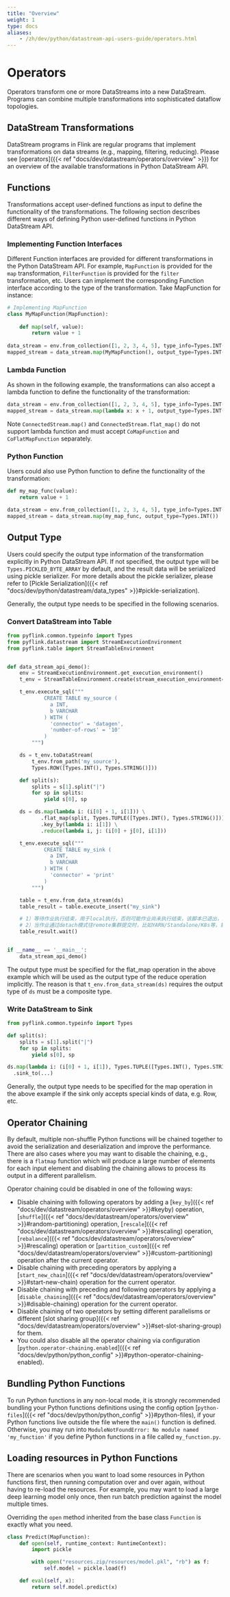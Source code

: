 ```yaml
---
title: "Overview"
weight: 1
type: docs
aliases:
    - /zh/dev/python/datastream-api-users-guide/operators.html
---
```

<!--
Licensed to the Apache Software Foundation (ASF) under one
or more contributor license agreements.  See the NOTICE file
distributed with this work for additional information
regarding copyright ownership.  The ASF licenses this file
to you under the Apache License, Version 2.0 (the
"License"); you may not use this file except in compliance
with the License.  You may obtain a copy of the License at

  http://www.apache.org/licenses/LICENSE-2.0

Unless required by applicable law or agreed to in writing,
software distributed under the License is distributed on an
"AS IS" BASIS, WITHOUT WARRANTIES OR CONDITIONS OF ANY
KIND, either express or implied.  See the License for the
specific language governing permissions and limitations
under the License.
-->

# Operators

Operators transform one or more DataStreams into a new DataStream. Programs can combine multiple transformations into 
sophisticated dataflow topologies.

## DataStream Transformations

DataStream programs in Flink are regular programs that implement transformations on data streams (e.g., mapping, 
filtering, reducing). Please see [operators]({{< ref "docs/dev/datastream/operators/overview" >}})
for an overview of the available transformations in Python DataStream API.

## Functions
Transformations accept user-defined functions as input to define the functionality of the transformations.
The following section describes different ways of defining Python user-defined functions in Python DataStream API.

### Implementing Function Interfaces
Different Function interfaces are provided for different transformations in the Python DataStream API. For example, 
`MapFunction` is provided for the `map` transformation, `FilterFunction` is provided for the `filter` transformation, etc.
Users can implement the corresponding Function interface according to the type of the transformation. Take MapFunction for
instance:

```python
# Implementing MapFunction
class MyMapFunction(MapFunction):
    
    def map(self, value):
        return value + 1
        
data_stream = env.from_collection([1, 2, 3, 4, 5], type_info=Types.INT())
mapped_stream = data_stream.map(MyMapFunction(), output_type=Types.INT())
```

### Lambda Function
As shown in the following example, the transformations can also accept a lambda function to define the functionality of the transformation:

```python
data_stream = env.from_collection([1, 2, 3, 4, 5], type_info=Types.INT())
mapped_stream = data_stream.map(lambda x: x + 1, output_type=Types.INT())
```

<span class="label label-info">Note</span> `ConnectedStream.map()` and `ConnectedStream.flat_map()` do not support
lambda function and must accept `CoMapFunction` and `CoFlatMapFunction` separately.

### Python Function
Users could also use Python function to define the functionality of the transformation:

```python
def my_map_func(value):
    return value + 1

data_stream = env.from_collection([1, 2, 3, 4, 5], type_info=Types.INT())
mapped_stream = data_stream.map(my_map_func, output_type=Types.INT())
```

## Output Type

Users could specify the output type information of the transformation explicitly in Python DataStream API. If not
specified, the output type will be `Types.PICKLED_BYTE_ARRAY` by default, and the result data will be serialized using pickle serializer.
For more details about the pickle serializer, please refer to [Pickle Serialization]({{< ref "docs/dev/python/datastream/data_types" >}}#pickle-serialization).

Generally, the output type needs to be specified in the following scenarios.

### Convert DataStream into Table

```python
from pyflink.common.typeinfo import Types
from pyflink.datastream import StreamExecutionEnvironment
from pyflink.table import StreamTableEnvironment


def data_stream_api_demo():
    env = StreamExecutionEnvironment.get_execution_environment()
    t_env = StreamTableEnvironment.create(stream_execution_environment=env)

    t_env.execute_sql("""
            CREATE TABLE my_source (
              a INT,
              b VARCHAR
            ) WITH (
              'connector' = 'datagen',
              'number-of-rows' = '10'
            )
        """)

    ds = t_env.toDataStream(
        t_env.from_path('my_source'),
        Types.ROW([Types.INT(), Types.STRING()]))

    def split(s):
        splits = s[1].split("|")
        for sp in splits:
            yield s[0], sp

    ds = ds.map(lambda i: (i[0] + 1, i[1])) \
           .flat_map(split, Types.TUPLE([Types.INT(), Types.STRING()])) \
           .key_by(lambda i: i[1]) \
           .reduce(lambda i, j: (i[0] + j[0], i[1]))

    t_env.execute_sql("""
            CREATE TABLE my_sink (
              a INT,
              b VARCHAR
            ) WITH (
              'connector' = 'print'
            )
        """)

    table = t_env.from_data_stream(ds)
    table_result = table.execute_insert("my_sink")

    # 1）等待作业执行结束，用于local执行，否则可能作业尚未执行结束，该脚本已退出，会导致minicluster过早退出
    # 2）当作业通过detach模式往remote集群提交时，比如YARN/Standalone/K8s等，需要移除该方法
    table_result.wait()


if __name__ == '__main__':
    data_stream_api_demo()
```

The output type must be specified for the flat_map operation in the above example which will be used as
the output type of the reduce operation implicitly. The reason is that
`t_env.from_data_stream(ds)` requires the output type of `ds` must be a composite type.

### Write DataStream to Sink

```python
from pyflink.common.typeinfo import Types

def split(s):
    splits = s[1].split("|")
    for sp in splits:
        yield s[0], sp

ds.map(lambda i: (i[0] + 1, i[1]), Types.TUPLE([Types.INT(), Types.STRING()])) \
  .sink_to(...)
```

Generally, the output type needs to be specified for the map operation in the above example if the sink only accepts special kinds of data, e.g. Row, etc.

## Operator Chaining

By default, multiple non-shuffle Python functions will be chained together to avoid the serialization and
deserialization and improve the performance. There are also cases where you may want to disable
the chaining, e.g., there is a `flatmap` function which will produce a large number of elements for
each input element and disabling the chaining allows to process its output in a different parallelism.

Operator chaining could be disabled in one of the following ways:
- Disable chaining with following operators by adding a [`key_by`]({{< ref "docs/dev/datastream/operators/overview" >}}#keyby) operation,
  [`shuffle`]({{< ref "docs/dev/datastream/operators/overview" >}}#random-partitioning) operation,
  [`rescale`]({{< ref "docs/dev/datastream/operators/overview" >}}#rescaling) operation,
  [`rebalance`]({{< ref "docs/dev/datastream/operators/overview" >}}#rescaling) operation or
  [`partition_custom`]({{< ref "docs/dev/datastream/operators/overview" >}}#custom-partitioning) operation
  after the current operator.
- Disable chaining with preceding operators by applying a
  [`start_new_chain`]({{< ref "docs/dev/datastream/operators/overview" >}}#start-new-chain) operation for the current operator.
- Disable chaining with preceding and following operators by applying a
  [`disable_chaining`]({{< ref "docs/dev/datastream/operators/overview" >}}#disable-chaining) operation for the current operator.
- Disable chaining of two operators by setting different parallelisms or different
  [slot sharing group]({{< ref "docs/dev/datastream/operators/overview" >}}#set-slot-sharing-group) for them.
- You could also disable all the operator chaining via configuration
  [`python.operator-chaining.enabled`]({{< ref "docs/dev/python/python_config" >}}#python-operator-chaining-enabled).

## Bundling Python Functions

To run Python functions in any non-local mode, it is strongly recommended
bundling your Python functions definitions using the config option [`python-files`]({{< ref "docs/dev/python/python_config" >}}#python-files),
if your Python functions live outside the file where the `main()` function is defined.
Otherwise, you may run into `ModuleNotFoundError: No module named 'my_function'`
if you define Python functions in a file called `my_function.py`.

## Loading resources in Python Functions

There are scenarios when you want to load some resources in Python functions first,
then running computation over and over again, without having to re-load the resources.
For example, you may want to load a large deep learning model only once,
then run batch prediction against the model multiple times.

Overriding the `open` method inherited from the base class `Function` is exactly what you need.

```python
class Predict(MapFunction):
    def open(self, runtime_context: RuntimeContext):
        import pickle

        with open("resources.zip/resources/model.pkl", "rb") as f:
            self.model = pickle.load(f)

    def eval(self, x):
        return self.model.predict(x)
```
